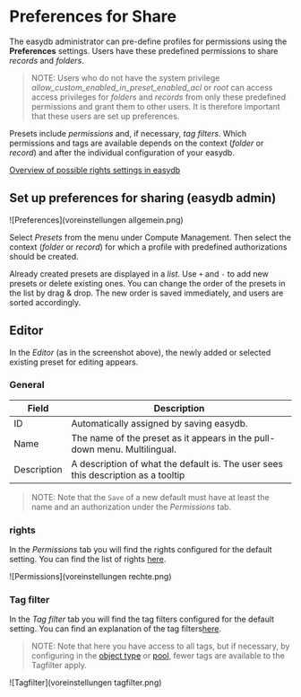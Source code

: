 # Preferences for Share

The easydb administrator can pre-define profiles for permissions using the **Preferences** settings. Users have these predefined permissions to share *records* and *folders*.

> NOTE: Users who do not have the system privilege *allow_custom_enabled_in_preset_enabled_acl* or *root* can access access privileges for *folders* and *records* from only these predefined permissions and grant them to other users. It is therefore important that these users are set up preferences.

Presets include *permissions* and, if necessary, *tag filters*. Which permissions and tags are available depends on the context (*folder* or *record*) and after the individual configuration of your easydb.

[Overview of possible rights settings in easydb](../#rights)

## Set up preferences for sharing (easydb admin)

![Preferences](voreinstellungen allgemein.png)

Select *Presets* from the menu under Compute Management. Then select the context (*folder* or *record*) for which a profile with predefined authorizations should be created.

Already created presets are displayed in a *list*. Use <code class="button">+</code> and <code class="button">-</code> to add new presets or delete existing ones. You can change the order of the presets in the list by drag & drop. The new order is saved immediately, and users are sorted accordingly.

## Editor

In the *Editor* (as in the screenshot above), the newly added or selected existing preset for editing appears.

### General

| Field | Description |
| - | - |
| ID | Automatically assigned by saving easydb. |
| Name | The name of the preset as it appears in the pull-down menu. Multilingual. |
|Description |A description of what the default is. The user sees this description as a tooltip|

> NOTE: Note that the <code class="button">Save</code> of a new default must have at least the name and an authorization under the *Permissions* tab.


### rights

In the *Permissions* tab you will find the rights configured for the default setting. You can find the list of rights [here](../#rights).

![Permissions](voreinstellungen rechte.png)

### Tag filter

In the *Tag filter* tab you will find the tag filters configured for the default setting. You can find an explanation of the tag filters[here](../#tagfilter).

> NOTE: Note that here you have access to all tags, but if necessary, by configuring in the [object type](./objecttypes/objecttypes.md) or [pool](./pools/pools.md), fewer tags are available to the Tagfilter apply.

![Tagfilter](voreinstellungen tagfilter.png)